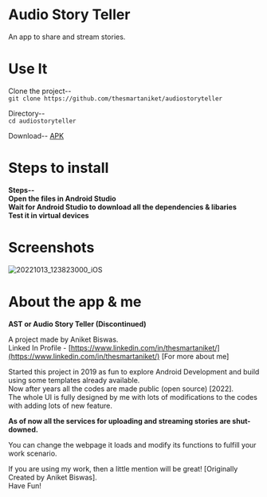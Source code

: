 <h1>Audio Story Teller</h1>
An app to share and stream stories.

<h1>Use It</h1>

Clone the project-- <br />
`git clone https://github.com/thesmartaniket/audiostoryteller`

Directory-- <br />
`cd audiostoryteller`

Download--
[APK](https://audio-story-teller.en.uptodown.com/android)

<h1>Steps to install</h1>

**Steps-- <br /> Open the files in Android Studio <br /> Wait for Android Studio to download all the dependencies & libaries <br /> Test it in virtual devices**

<h1>Screenshots</h1>

![20221013_123823000_iOS](https://user-images.githubusercontent.com/97422997/195598516-988ff9dc-4ad2-42b0-be75-35fd8d2c5d3e.jpg)

<h1>About the app & me</h1>

**AST or Audio Story Teller (Discontinued)**

A project made by Aniket Biswas.<br />
Linked In Profile - [https://www.linkedin.com/in/thesmartaniket/](https://www.linkedin.com/in/thesmartaniket/) [For more about me]



Started this project in 2019 as fun to explore Android Development and build using some templates already available.<br />
Now after years all the codes are made public (open source) [2022].<br />
The whole UI is fully designed by me with lots of modifications to the codes with adding lots of new feature.<br />

**As of now all the services for uploading and streaming stories are shut-downed.**

You can change the webpage it loads and modify its functions to fulfill your work scenario. <br />

If you are using my work, then a little mention will be great! [Originally Created by Aniket Biswas].<br />
Have Fun!<br />
